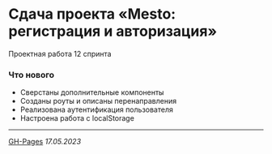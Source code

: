 # Сдача проекта «Mesto: регистрация и авторизация»

Проектная работа 12 спринта

### Что нового

* Сверстаны дополнительные компоненты
* Созданы роуты и описаны перенаправления
* Реализована аутентификация пользователя
* Настроена работа с localStorage




-----

[GH-Pages](https://i-t.github.io/react-mesto-auth/)
_17.05.2023_